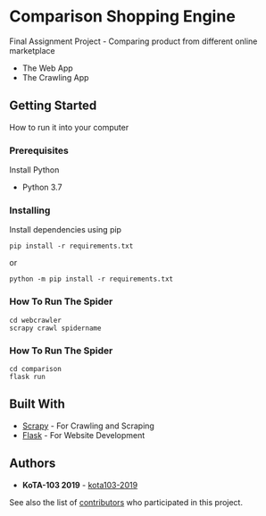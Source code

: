 # Comparison Shopping Engine

Final Assignment Project - Comparing product from different online marketplace
- The Web App
- The Crawling App

## Getting Started

How to run it into your computer

### Prerequisites

Install Python

- Python 3.7

### Installing

Install dependencies using pip

```
pip install -r requirements.txt
```
or
```
python -m pip install -r requirements.txt
```
### How To Run The Spider

```
cd webcrawler
scrapy crawl spidername
```

### How To Run The Spider

```
cd comparison
flask run
```

## Built With

* [Scrapy](https://scrapy.org/) - For Crawling and Scraping
* [Flask](http://flask.pocoo.org/) - For Website Development

## Authors

* **KoTA-103 2019** - [kota103-2019](https://github.com/kota103-2019)

See also the list of [contributors](https://github.com/kota103-2019/comparison-shopping-engine/graphs/contributors) who participated in this project.
